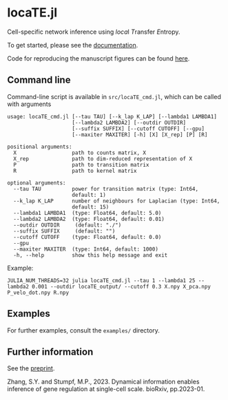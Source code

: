 # locaTE.jl

Cell-specific network inference using *loca*l *T*ransfer *E*ntropy.

To get started, please see the [documentation](https://zsteve.phatcode.net/locatedocs/).

Code for reproducing the manuscript figures can be found [here](https://github.com/zsteve/locaTE-paper).

## Command line 

Command-line script is available in `src/locaTE_cmd.jl`, which can be called with arguments
```
usage: locaTE_cmd.jl [--tau TAU] [--k_lap K_LAP] [--lambda1 LAMBDA1]
                     [--lambda2 LAMBDA2] [--outdir OUTDIR]
                     [--suffix SUFFIX] [--cutoff CUTOFF] [--gpu]
                     [--maxiter MAXITER] [-h] [X] [X_rep] [P] [R]

positional arguments:
  X                  path to counts matrix, X
  X_rep              path to dim-reduced representation of X
  P                  path to transition matrix
  R                  path to kernel matrix

optional arguments:
  --tau TAU          power for transition matrix (type: Int64,
                     default: 1)
  --k_lap K_LAP      number of neighbours for Laplacian (type: Int64,
                     default: 15)
  --lambda1 LAMBDA1  (type: Float64, default: 5.0)
  --lambda2 LAMBDA2  (type: Float64, default: 0.01)
  --outdir OUTDIR     (default: "./")
  --suffix SUFFIX     (default: "")
  --cutoff CUTOFF    (type: Float64, default: 0.0)
  --gpu
  --maxiter MAXITER  (type: Int64, default: 1000)
  -h, --help         show this help message and exit
```

Example: 
```
JULIA_NUM_THREADS=32 julia locaTE_cmd.jl --tau 1 --lambda1 25 --lambda2 0.001 --outdir locaTE_output/ --cutoff 0.3 X.npy X_pca.npy P_velo_dot.npy R.npy 
```

## Examples 

For further examples, consult the `examples/` directory. 

## Further information

See the [preprint](https://www.biorxiv.org/content/10.1101/2023.01.08.523176v1).

Zhang, S.Y. and Stumpf, M.P., 2023. 
Dynamical information enables inference of gene regulation at single-cell scale. bioRxiv, pp.2023-01.

